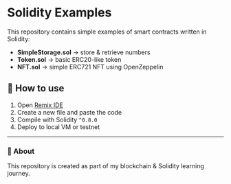 # Solidity Examples

This repository contains simple examples of smart contracts written in Solidity:

- **SimpleStorage.sol** → store & retrieve numbers
- **Token.sol** → basic ERC20-like token
- **NFT.sol** → simple ERC721 NFT using OpenZeppelin

## 🚀 How to use
1. Open [Remix IDE](https://remix.ethereum.org/)
2. Create a new file and paste the code
3. Compile with Solidity `^0.8.0`
4. Deploy to local VM or testnet

---

### 📌 About
This repository is created as part of my blockchain & Solidity learning journey.
